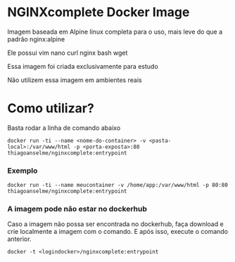 # NGINXcomplete Docker Image
Imagem baseada em Alpine linux completa para o uso, mais leve do que a padrão nginx:alpine

Ele possui vim nano curl nginx bash wget

Essa imagem foi criada exclusivamente para estudo

Não utilizem essa imagem em ambientes reais


# Como utilizar?
Basta rodar a linha de comando abaixo

    docker run -ti --name <nome-do-container> -v <pasta-local>:/var/www/html -p <porta-exposta>:80 thiagoanselme/nginxcomplete:entrypoint

### Exemplo
    docker run -ti --name meucontainer -v /home/app:/var/www/html -p 80:80 thiagoanselme/nginxcomplete:entrypoint

### A imagem pode não estar no dockerhub
Caso a imagem não possa ser encontrada no dockerhub, faça download e crie localmente a imagem com o comando.
E após isso, execute o comando anterior.
   
    docker -t <logindocker>/nginxcomplete:entrypoint
